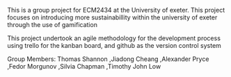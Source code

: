 This is a group project for ECM2434 at the University of exeter.
This project focuses on introducing more sustainabillity within the university of exeter through the use of gamification

This project undertook an agile methodology for the development process using trello for the kanban board, and github as the version control system

Group Members:
Thomas Shannon
,Jiadong Cheang
,Alexander Pryce
,Fedor Morgunov
,Silvia Chapman
,Timothy John Low
